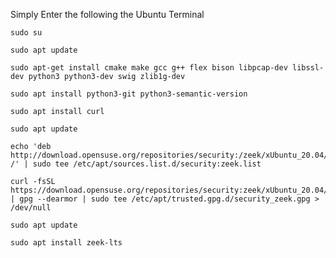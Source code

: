 Simply Enter the following the Ubuntu Terminal
```
sudo su
```
```
sudo apt update
```
```
sudo apt-get install cmake make gcc g++ flex bison libpcap-dev libssl-dev python3 python3-dev swig zlib1g-dev
```
```
sudo apt install python3-git python3-semantic-version
```
```
sudo apt install curl
```
```
sudo apt update
```
```
echo 'deb http://download.opensuse.org/repositories/security:/zeek/xUbuntu_20.04/ /' | sudo tee /etc/apt/sources.list.d/security:zeek.list
```
```
curl -fsSL https://download.opensuse.org/repositories/security:zeek/xUbuntu_20.04/Release.key | gpg --dearmor | sudo tee /etc/apt/trusted.gpg.d/security_zeek.gpg > /dev/null
```
```
sudo apt update
```
```
sudo apt install zeek-lts
```
